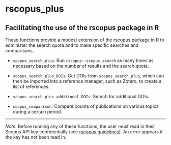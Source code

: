 
# rscopus_plus

## Facilitating the use of the rscopus package in R

These functions provide a modest extension of the [rscopus package in R](https://github.com/muschellij2/rscopus) to administer the search quota and to make specific searches and comparisons.

- `scopus_search_plus`: Run `rscopus::scopus_search` as many times as necessary based on the number of results and the search quota.

- `scopus_search_plus_DOIs`: Get DOIs from `scopus_search_plus`, which can then be imported into a reference manager, such as Zotero, to create a list of references.
  
- `scopus_search_plus_additional_DOIs`: Search for additional DOIs.

- `scopus_comparison`: Compare counts of publications on various topics during a certain period.

---

*Note.* Before running any of these functions, the user must read in their Scopus API key confidentially (see [rscopus guidelines](https://cran.r-project.org/web/packages/rscopus/vignettes/api_key.html)). An error appears if the key has not been read in.
